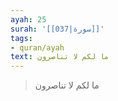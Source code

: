 ```yaml
---
ayah: 25
surah: '[[037|سورة]]'
tags:
- quran/ayah
text: ما لكم لا تناصرون
---
```

> ما لكم لا تناصرون
